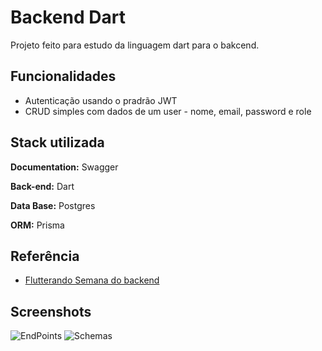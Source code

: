 
#  Backend Dart

Projeto feito para estudo da linguagem dart para o bakcend.




## Funcionalidades

- Autenticação usando o pradrão JWT
- CRUD simples com dados de um user - nome, email, password e role



## Stack utilizada

**Documentation:** Swagger 

**Back-end:** Dart

**Data Base:** Postgres

**ORM:** Prisma


## Referência

 - [Flutterando Semana do backend](https://www.youtube.com/watch?v=kjpGyuoKGVg&t=3s&ab_channel=Flutterando)


## Screenshots

![EndPoints](https://drive.google.com/uc?export=view&id=1jUKbIr0bVHksXS4NyGJelBbAYZUNMlAD)
![Schemas](https://drive.google.com/uc?export=view&id=1ZNlyt3a-LP5sdAAUFgHT_8DhmLgEm9Wz)


